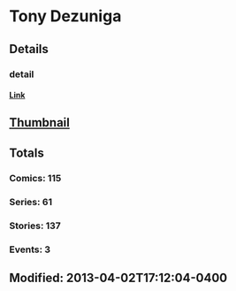 # Tony  Dezuniga 
## Details
### detail
#### [Link](http://marvel.com/comics/creators/1172/tony_dezuniga?utm_campaign=apiRef&utm_source=225578a89fc76f3d20fbffda5d17a88d)
## [Thumbnail](http://i.annihil.us/u/prod/marvel/i/mg/b/40/image_not_available.jpg)
## Totals
### Comics: 115
### Series: 61
### Stories: 137
### Events: 3
## Modified: 2013-04-02T17:12:04-0400